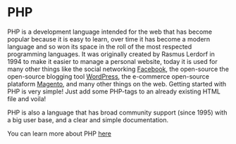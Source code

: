 # PHP

PHP is a development language intended for the web that has become popular because it is easy to learn, over time it has become a modern language and so won its space in the roll of the most respected programming languages. It was originally created by Rasmus Lerdorf in 1994 to make it easier to manage a personal website, today it is used for many other things like the social networking [Facebook](https://www.facebook.com/), the open-source the open-source blogging tool [WordPress](https://wordpress.com/create/), the e-commerce open-source plataform [Magento](https://magento.com/), and many other things on the web. Getting started with PHP is very simple! Just add some PHP-tags to an already existing HTML file and voila!

PHP is also a language that has broad community support (since 1995) with a big user base, and a clear and simple documentation.

You can learn more about PHP [here](http://php.net/manual/en/intro-whatis.php)
